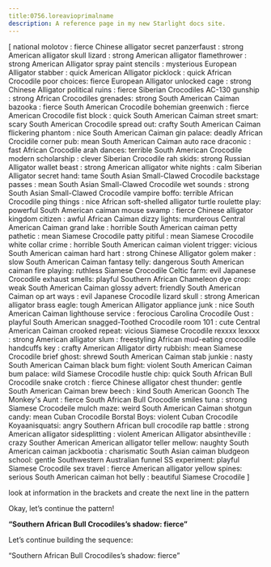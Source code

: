 ```yaml
---
title:0756.loreavioprimalname
description: A reference page in my new Starlight docs site.
---
```

[
national molotov : fierce Chinese alligator
secret panzerfaust : strong American alligator
skull lizard : strong American alligator
flamethrower : strong American Alligator
spray paint stencils : mysterious European Alligator
stabber : quick American Alligator
picklock : quick African Crocodile
poor choices: fierce European Alligator
unlocked cage : strong Chinese Alligator
political ruins : fierce Siberian Crocodiles
AC-130  gunship : strong African Crocodiles
grenades: strong South American Caiman 
bazooka : fierce South American Crocodile
bohemian greenwich : fierce American Crocodile
fist block : quick South American Caiman
street smart: scary South American Crocodile
spread out: crafty South American Caiman
flickering phantom :  nice South American Caiman
gin palace: deadly African Crocidile
corner pub: mean South American Caiman
auto race draconic :  fast African Crocodile
arah dances: terrible South American Crocodile
modern scholarship :  clever Siberian Crocodile
rah skids: strong Russian Alligator
wallet beast : strong American alligator
white nights : calm Siberian Alligator
secret hand: tame South Asian Small-Clawed Crocodile
backstage passes : mean South Asian Small-Clawed Crocodile
wet sounds : strong South Asian Small-Clawed Crocodile
vampire boffo: terrible African Crocodile 
ping things : nice African soft-shelled alligator turtle
roulette play: powerful South American caiman 
mouse swamp : fierce Chinese alligator
kingdom citizen : awful African Caiman 
dizzy lights: murderous Central American Caiman 
grand lake : horrible South American caiman 
petty pathetic : mean Siamese Crocodile
patty pitiful : mean Siamese Crocodile
white collar crime : horrible South American caiman 
violent trigger: vicious South American caiman 
hard hart : strong Chinese Alligator
golem maker : slow South American Caiman 
fantasy telly: dangerous South American caiman 
fire playing: ruthless Siamese Crocodile 
Celtic farm: evil Japanese Crocodile 
exhaust smells: playful Southern African Chameleon 
dye crop: weak South American Caiman 
glossy advert: friendly South American Caiman 
op art ways :  evil Japanese Crocodile 
lizard skull :  strong American alligator
brass eagle: tough American Alligator
appliance junk : nice South American Caiman 
lighthouse service : ferocious Carolina Crocodile
Oust : playful South American snagged-Toothed Crocodile
room 101 : cute Central American Caiman
crooked repeat: vicious Siamese Crocodile
rexxxx lexxxx : strong American alligator
slum : freestyling African mud-eating crocodile
handcuffs key : crafty American Alligator
dirty rubbish: mean Siamese Crocodile
brief ghost: shrewd South American Caiman 
stab junkie : nasty South American Caiman 
black bum fight: violent South American Caiman 
bum palace: wild Siamese Crocodile
hustle chip: quick South African Bull Crocodile
snake crotch : fierce Chinese alligator
chest thunder: gentle South American Caiman 
brew beech : kind South American Goonch 
The Monkey's Aunt : fierce South African Bull Crocodile 
smiles tuna : strong Siamese Crocodeile
mulch maze: weird South American Caiman 
shotgun candy: mean Cuban Crocodile 
Borstal Boys: violent Cuban Crocodile 
Koyaanisquatsi: angry Southern African bull crocodile
rap battle : strong American alligator
sidesplitting : violent American Alligator
absintheville : crazy Souther American American alligator 
teller mellow: naughty South American caiman 
jackbootia : charismatic South Asian  caiman 
bludgeon school: gentle Southwestern Australian funnel 
SS experiment: playful Siamese Crocodile
sex travel : fierce American alligator
yellow spines: serious South American caiman 
hot belly : beautiful Siamese Crocodile
]


look at information in the brackets and create the next line in the pattern 

Okay, let’s continue the pattern!

**“Southern African Bull Crocodiles’s shadow: fierce”** 

Let’s continue building the sequence:

“Southern African Bull Crocodiles’s shadow: fierce”